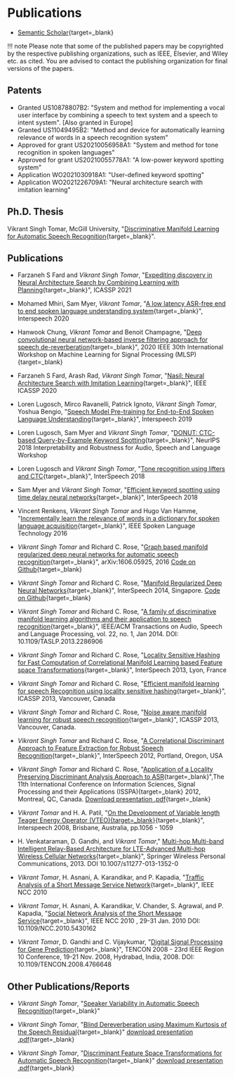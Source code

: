 # Publications

- [Semantic Scholar](https://www.semanticscholar.org/author/Vikrant-Singh-Tomar/3315248){target=_blank}

!!! note
    Please note that some of the published papers may be copyrighted by the respective publishing organizations, such as IEEE, Elsevier, and Wiley etc. as cited. You are advised to contact the publishing organization for final versions of the papers.
## Patents
- Granted US10878807B2: "System and method for implementing a vocal user interface by combining a speech to text system and a speech to intent system". [Also granted in Europe]
- Granted US11049495B2: "Method and device for automatically learning relevance of words in a speech recognition system"
- Approved for grant US20210056958A1: "System and method for tone recognition in spoken languages"
- Approved for grant US20210055778A1: "A low-power keyword spotting system"
- Application WO2021030918A1: "User-defined keyword spotting"
- Application WO2021226709A1: "Neural architecture search with imitation learning"

## Ph.D. Thesis
Vikrant Singh Tomar, McGill University, "[Discriminative Manifold Learning for Automatic Speech Recognition](../pubs/Vikrant_PhD_Thesis.pdf){target=_blank}".

## Publications

- Farzaneh S Fard and *Vikrant Singh Tomar*, "[Expediting discovery in Neural Architecture Search by Combining Learning with Planning](https://ieeexplore.ieee.org/abstract/document/9413547){target=_blank}", ICASSP 2021

- Mohamed Mhiri, Sam Myer, *Vikrant Tomar*, "[A low latency ASR-free end to end spoken language understanding system](https://arxiv.org/pdf/2011.04884.pdf){target=_blank}", Interspeech 2020

- Hanwook Chung, *Vikrant Tomar* and Benoit Champagne, "[Deep convolutional neural network-based inverse filtering approach for speech de-reverberation](https://arxiv.org/pdf/2010.07895.pdf){target=_blank}", 2020 IEEE 30th International Workshop on Machine Learning for Signal Processing (MLSP){target=_blank}

- Farzaneh S Fard, Arash Rad, *Vikrant Singh Tomar*, "[Nasil: Neural Architecture Search with Imitation Learning](https://www.researchgate.net/profile/Farzaneh_Sheikhnezhad_Fard/publication/341083699_Nasil_Neural_Architecture_Search_with_Imitation_Learning/links/5eb421e492851cbf7fae68cd/Nasil-Neural-Architecture-Search-with-Imitation-Learning.pdf){target=_blank}", IEEE ICASSP 2020

- Loren Lugosch, Mirco Ravanelli, Patrick Ignoto, *Vikrant Singh Tomar*, Yoshua Bengio, "[Speech Model Pre-training for End-to-End Spoken Language Understanding](https://arxiv.org/abs/1904.03670){target=_blank}", Interspeech 2019

- Loren Lugosch, Sam Myer and *Vikrant Singh Tomar*, "[DONUT: CTC-based Query-by-Example Keyword Spotting](https://arxiv.org/pdf/1811.10736.pdf){target=_blank}", NeurIPS 2018 Interpretability and Robustness for Audio, Speech and Language Workshop

- Loren Lugosch and *Vikrant Singh Tomar*, "[Tone recognition using lifters and CTC](https://www.isca-speech.org/archive/Interspeech_2018/pdfs/2293.pdf){target=_blank}", InterSpeech 2018

- Sam Myer and *Vikrant Singh Tomar*, "[Efficient keyword spotting using time delay neural networks](https://www.isca-speech.org/archive/Interspeech_2018/pdfs/1979.pdf){target=_blank}", InterSpeech 2018

- Vincent Renkens, *Vikrant Singh Tomar* and Hugo Van Hamme, "[Incrementally learn the relevance of words in a dictionary for spoken language acquisition](../pubs/2016_SLT_Renkens.pdf){target=_blank}", IEEE Spoken Language Technology 2016

- *Vikrant Singh Tomar* and Richard C. Rose, "[Graph based manifold regularized deep neural networks for automatic speech recognition](../pubs/arxiv_1606.05925v1_MRDNN.pdf){target=_blank}", arXiv:1606.05925, 2016 [Code on Github](https://github.com/vikrantt/MRDNN-Py){target=_blank}

- *Vikrant Singh Tomar* and Richard C. Rose, "[Manifold Regularized Deep Neural Networks](../pubs/Interspeech2014-MRDNN.pdf){target=_blank}", InterSpeech 2014, Singapore. [Code on Github](https://github.com/vikrantt/MRDNN-Py){target=_blank}

- *Vikrant Singh Tomar* and Richard C. Rose, "[A family of discriminative manifold learning algorithms and their application to speech recognition](../pubs/TASLP-Tomar-Rose2014.pdf){target=_blank}", IEEE\/ACM Transactions on Audio, Speech and Language Processing, vol. 22, no. 1, Jan 2014.
DOI: 10.1109/TASLP.2013.2286906

- *Vikrant Singh Tomar* and Richard C. Rose, "[Locality Sensitive Hashing for Fast Computation of Correlational Manifold Learning based Feature space Transformations](../pubs/Interspeech2013-CPDA-LSH.pdf){target=_blank}", InterSpeech 2013, Lyon, France

- *Vikrant Singh Tomar* and Richard C. Rose, "[Efficient manifold learning for speech Recognition using locality sensitive hashing](../pubs/ICASSP2013-LPDA-LSH.pdf){target=_blank}", ICASSP 2013, Vancouver, Canada

- *Vikrant Singh Tomar* and Richard C. Rose, "[Noise aware manifold learning for robust speech recognition](../pubs/ICASSP2013-NLPDA.pdf){target=_blank}", ICASSP 2013, Vancouver, Canada.

- *Vikrant Singh Tomar* and Richard C. Rose, "[A Correlational Discriminant Approach to Feature Extraction for Robust Speech Recognition](../pubs/Interspeech12-CPDA.pdf){target=_blank}", InterSpeech 2012, Portland, Oregon, USA

- *Vikrant Singh Tomar* and Richard C. Rose, "[Application of a Locality Preserving Discriminant Analysis Approach to ASR](../pubs/ISSPA12-LPDA.pdf){target=_blank}",The 11th International Conference on Information Sciences, Signal Processing and their Applications (ISSPA){target=_blank} 2012, Montreal, QC, Canada. [Download presentation .pdf](../pubs/ISSPA12-presentation.pdf){target=_blank}

- *Vikrant Tomar* and H. A. Patil, "[On the Development of Variable length Teager Energy Operator (VTEO){target=_blank}](../pubs/interspeech08.pdf){target=_blank}", Interspeech 2008, Brisbane, Australia, pp.1056 - 1059

- H. Venkataraman, D. Gandhi, and *Vikrant Tomar*," [Multi-hop Multi-band Intelligent Relay-Based Architecture for LTE-Advanced Multi-hop Wireless Cellular Networks](../pubs/2013Journal_MMSP_LTE.pdf){target=_blank}", Springer Wireless Personal Communications, 2013.
DOI 10.1007/s11277-013-1352-0

- *Vikrant Tomar*, H. Asnani, A. Karandikar, and P. Kapadia, "[Traffic Analysis of a Short Message Service Network](../pubs/NCC2010-SMS_TrafficEngg.pdf){target=_blank}", IEEE NCC 2010

- *Vikrant Tomar*, H. Asnani, A. Karandikar, V. Chander, S. Agrawal, and P. Kapadia, "[Social Network Analysis of the Short Message Service](../pubs/NCC2010-SMS_SocialNet.pdf){target=_blank}", IEEE NCC 2010 , 29-31 Jan. 2010
DOI: 10.1109/NCC.2010.5430162

- *Vikrant Tomar*, D. Gandhi and C. Vijaykumar, "[Digital Signal Processing for Gene Prediction](../pubs/tencon08.pdf){target=_blank}", TENCON 2008 - 23rd IEEE Region 10 Conference, 19-21 Nov. 2008, Hydrabad, India, 2008.
DOI: 10.1109/TENCON.2008.4766648


## Other Publications/Reports
- *Vikrant Singh Tomar*, "[Speaker Variability in Automatic Speech Recognition](../pubs/reports/Speaker_Variability_ASR.pdf){target=_blank}"

- *Vikrant Singh Tomar*, "[Blind Dereverberation using Maximum Kurtosis of the Speech Residual](../pubs/reports/reverb_kurtosis_report.pdf){target=_blank}" [download presentation .pdf](../pubs/reports/reverb_kurtosis_ppt.pdf){target=_blank}

- *Vikrant Singh Tomar*, "[Discriminant Feature Space Transformations for Automatic Speech Recognition](../pubs/reports/ML_report.pdf){target=_blank}" [download presentation .pdf](../pubs/reports/ML_ppt.pdf ){target=_blank}
